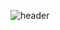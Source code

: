 ![header](https://capsule-render.vercel.app/api?type=wave&color=auto&height=200&section=header&text=Seoyoon%20Heo&fontSize=20)



